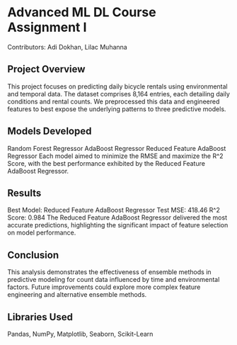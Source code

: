 # Advanced ML DL Course Assignment I
Contributors: Adi Dokhan, Lilac Muhanna

## Project Overview
This project focuses on predicting daily bicycle rentals using environmental and temporal data. The dataset comprises 8,164 entries, each detailing daily conditions and rental counts. We preprocessed this data and engineered features to best expose the underlying patterns to three predictive models.

## Models Developed
Random Forest Regressor
  AdaBoost Regressor
  Reduced Feature AdaBoost Regressor
  Each model aimed to minimize the RMSE and maximize the R^2 Score, with the best performance exhibited by the Reduced Feature AdaBoost Regressor.

## Results
Best Model: Reduced Feature AdaBoost Regressor
Test MSE: 418.46
R^2 Score: 0.984
The Reduced Feature AdaBoost Regressor delivered the most accurate predictions, highlighting the significant impact of feature selection on model performance.

## Conclusion
This analysis demonstrates the effectiveness of ensemble methods in predictive modeling for count data influenced by time and environmental factors. Future improvements could explore more complex feature engineering and alternative ensemble methods.

## Libraries Used
Pandas, NumPy, Matplotlib, Seaborn, Scikit-Learn
